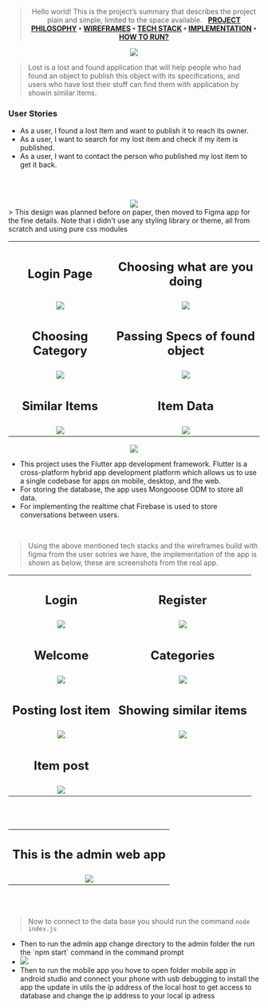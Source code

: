 <div align="center">
  <img src="./Readme/title.png" alt="">
  
  > Hello world! This is the project’s summary that describes the project plain and simple, limited to the space available.  
**[PROJECT PHILOSOPHY](#project-philosophy) • [WIREFRAMES](#wireframes) • [TECH STACK](#tech-stack) • [IMPLEMENTATION](#implementation) • [HOW TO RUN?](#how-to-run)**
</div>


<div align="center">
  <img id="project-philosophy" src="./Readme/ph.png"/>
</div>

  > Lost is a lost and found application that will help people who had found an object to publish this object with its
  specifications, and users who have lost their stuff can find them with application by showin similar items.
  
  ### User Stories
  - As a user, I found a lost Item and want to publish it to reach its owner.
  - As a user, I want to search for my lost item and check if my item is    published.
  - As a user, I want to contact the person who published my lost item to get it back.

  <br><br>  

  <div align="center">
    <img id="project-philosophy" src="./Readme/wf.png"/>
  </div>
  > This design was planned before on paper, then moved to Figma app for the fine details.
Note that i didn't use any styling library or theme, all from scratch and using pure css modules

<table align="center" style="text-align: center;">
  <tr>
    <td>
      <h2>Login Page</h2>
    </td>
    <td>
      <h2>Choosing what are you doing</h2>
    </td>
  </tr>

  <tr>
    <td><img src="./Readme/one.png" /></td>
    <td><img src="./Readme/2.png" /></td>

  </tr>
  <tr>
    <td>
      <h2>Choosing Category</h2>
    </td>
    <td>
      <h2>Passing Specs of found object</h2>
    </td>
  </tr>

  <tr>
    <td><img src="./Readme/three.png" /></td>
    <td><img src="./Readme/four.png" /></td>

  </tr>
  <tr>
    <td>
      <h2>Similar Items</h2>
    </td>
    <td>
      <h2>Item Data</h2>
    </td>
  </tr>

  <tr>
    <td><img src="./Readme/five.png" /></td>
    <td><img src="./Readme/six.png" /></td>

  </tr>

</table>

<div align="center">
<img id="project-philosophy" src="./Readme/tech.png"/>
  </div>

<ul>
  <li>
    This project uses the Flutter app development framework. Flutter is a cross-platform hybrid app development platform
    which allows us to use a single codebase for apps on mobile, desktop, and the web.
  </li>
  <li>
    For storing the database, the app uses Mongooose ODM to store all data.
  </li>
  <li>
 For implementing the realtime chat Firebase is used to store conversations between users.
  </li>
</ul>
<br>


> Using the above mentioned tech stacks and the wireframes build with figma from the user sotries we have, the implementation of the app is shown as below, these are screenshots from the real app.

<table align="center" style="text-align: center;">
  <tr>
    <td>
      <h2>Login</h2>
    </td>
    <td>
      <h2>Register</h2>
    </td>

  <tr>
    <td>
      <img src="./Readme/sc1.jpg" />
    </td>
    <td>
      <img src="./Readme/sc2.jpg" />
    </td>
  </tr>
  <tr>
    <td>
      <h2>Welcome</h2>
    </td>
    <td>
      <h2>Categories</h2>
    </td>
  </tr>
  <tr>
    <td>
      <img src="./Readme/sc3.jpg" />
    </td>
    <td>
      <img src="./Readme/sc4.jpg" />
    </td>
  </tr>
  <tr>
    <td>
      <h2>Posting lost item</h2>
    </td>
    <td>
      <h2>Showing similar items</h2>
    </td>
  </tr>
  <tr>
    <td>
      <img src="./Readme/sc5.jpg" />
    </td>
    <td>
      <img src="./Readme/sc6.jpg" />
    </td>

  </tr>
  <tr><td><h2>Item post</h2></td></tr>
  <tr>
    <td>
      <img src="./Readme/sc6.jpg" />
    </td>

  </tr>

</table>
<br><br>
<table style="text-align: center;">
  <tr>
    <td>
      <h2>This is the admin web app</h2>
    </td>
  </tr>
  <tr>
    <td><img src="./Readme/admin.jpg" /></td>
  </tr>
</table>
<br><br>

> Now to connect to the data base you should run the command `node index.js`

<ul>
  <li>
    Then to run the admin app change directory to the admin folder the run the `npm start` command in the command prompt
  </li>
  <li>
    <img src="./Readme/runadmin.jpg" />
  </li>
  <li>
    Then to run the mobile app you hove to open folder mobile app in android studio and connect your phone with usb
    debugging to install the app the update in utils the ip address of the local host to get access to database and change the ip address to your local ip adress
  </li>


</ul>
